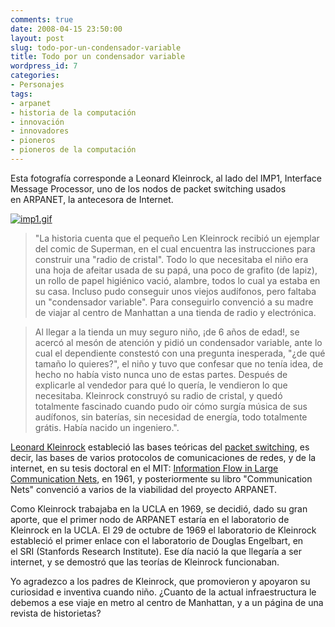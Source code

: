```yaml
---
comments: true
date: 2008-04-15 23:50:00
layout: post
slug: todo-por-un-condensador-variable
title: Todo por un condensador variable
wordpress_id: 7
categories:
- Personajes
tags:
- arpanet
- historia de la computación
- innovación
- innovadores
- pioneros
- pioneros de la computación
---
```





Esta fotografía corresponde a Leonard Kleinrock, al lado del IMP1, Interface Message Processor, uno de los nodos de packet switching usados en ARPANET, la antecesora de Internet.




[![imp1.gif](http://www.lnds.net/images/imp1-thumb-200x257.gif)](http://www.lnds.net/images/imp1.gif)





> 

> 
> "La historia cuenta que el pequeño Len Kleinrock recibió un ejemplar del comic de Superman, en el cual encuentra las instrucciones para construir una "radio de cristal". Todo lo que necesitaba el niño era una hoja de afeitar usada de su papá, una poco de grafito (de lapiz), un rollo de papel higiénico vació, alambre, todos lo cual ya estaba en su casa. Incluso pudo conseguir unos viejos audífonos, pero faltaba un "condensador variable". Para conseguirlo convenció a su madre de viajar al centro de Manhattan a una tienda de radio y electrónica.
> 
> 





> 

> 
> Al llegar a la tienda un muy seguro niño, ¡de 6 años de edad!, se acercó al mesón de atención y pidió un condensador variable, ante lo cual el dependiente constestó con una pregunta inesperada, "¿de qué tamaño lo quieres?", el niño y tuvo que confesar que no tenía idea, de hecho no había visto nunca uno de estas partes. Después de explicarle al vendedor para qué lo quería, le vendieron lo que necesitaba. Kleinrock construyó su radio de cristal, y quedó totalmente fascinado cuando pudo oir cómo surgía música de sus audífonos, sin baterías, sin necesidad de energía, todo totalmente grátis. Había nacido un ingeniero.".
> 
> 





[Leonard Kleinrock](http://www.lk.cs.ucla.edu/) estableció las bases teóricas del [packet switching](http://en.wikipedia.org/wiki/Packet_switching), es decir, las bases de varios protocolos de comunicaciones de redes, y de la internet, en su tesis doctoral en el MIT: [Information Flow in Large Communication Nets](http://www.lk.cs.ucla.edu/LK/Bib/REPORT/PhD/proposal.html), en 1961, y posteriormente su libro "Communication Nets" convenció a varios de la viabilidad del proyecto ARPANET.




Como Kleinrock trabajaba en la UCLA en 1969, se decidió, dado su gran aporte, que el primer nodo de ARPANET estaría en el laboratorio de Kleinrock en la UCLA. El 29 de octubre de 1969 el laboratorio de Kleinrock estableció el primer enlace con el laboratorio de Douglas Engelbart, en el SRI (Stanfords Research Institute). Ese día nació la que llegaría a ser internet, y se demostró que las teorías de Kleinrock funcionaban.




Yo agradezco a los padres de Kleinrock, que promovieron y apoyaron su curiosidad e inventiva cuando niño. ¿Cuanto de la actual infraestructura le debemos a ese viaje en metro al centro de Manhattan, y a un página de una revista de historietas?



